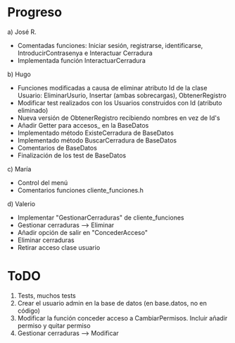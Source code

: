 # Progreso

a) José R.
* Comentadas funciones: Iniciar sesión, registrarse, identificarse, IntroducirContrasenya e Interactuar Cerradura
* Implementada función InteractuarCerradura

b) Hugo
* Funciones modificadas a causa de eliminar atributo Id de la clase Usuario: EliminarUsurio, Insertar (ambas sobrecargas), ObtenerRegistro
* Modificar test realizados con los Usuarios construidos con Id (atributo eliminado)
* Nueva versión de ObtenerRegistro recibiendo nombres en vez de Id's
* Añadir Getter para accesos_ en la BaseDatos
* Implementado método ExisteCerradura de BaseDatos
* Implementado método BuscarCerradura de BaseDatos
* Comentarios de BaseDatos
* Finalización de los test de BaseDatos

c) María 
* Control del menú
* Comentarios funciones cliente_funciones.h 

d) Valerio
* Implementar "GestionarCerraduras" de cliente_funciones
* Gestionar cerraduras --> Eliminar
* Añadir opción de salir en "ConcederAcceso"
* Eliminar cerraduras
* Retirar acceso clase usuario

# ToDO

1) Tests, muchos tests
2) Crear el usuario admin en la base de datos (en base.datos, no en código)
3) Modificar la función conceder acceso a CambiarPermisos. Incluir añadir permiso y quitar permiso
4) Gestionar cerraduras --> Modificar
